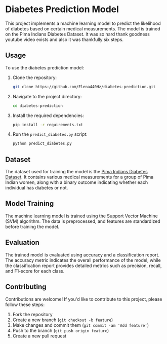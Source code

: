 # Diabetes Prediction Model

This project implements a machine learning model to predict the likelihood of diabetes based on certain medical measurements. The model is trained on the Pima Indians Diabetes Dataset.
It was so hard thank goodness youtube video exists and also it was thankfully six steps. 

## Usage

To use the diabetes prediction model:

1. Clone the repository:
   ```bash
   git clone https://github.com/Elena440Hz/diabetes-prediction.git
   ```
2. Navigate to the project directory:
   ```bash
   cd diabetes-prediction
   ```
3. Install the required dependencies:
   ```bash
   pip install -r requirements.txt
   ```
4. Run the `predict_diabetes.py` script:
   ```bash
   python predict_diabetes.py
   ```

## Dataset

The dataset used for training the model is the [Pima Indians Diabetes Dataset](https://archive.ics.uci.edu/ml/datasets/pima+indians+diabetes). It contains various medical measurements for a group of Pima Indian women, along with a binary outcome indicating whether each individual has diabetes or not.

## Model Training

The machine learning model is trained using the Support Vector Machine (SVM) algorithm. The data is preprocessed, and features are standardized before training the model.

## Evaluation

The trained model is evaluated using accuracy and a classification report. The accuracy metric indicates the overall performance of the model, while the classification report provides detailed metrics such as precision, recall, and F1-score for each class.

## Contributing

Contributions are welcome! If you'd like to contribute to this project, please follow these steps:

1. Fork the repository
2. Create a new branch (`git checkout -b feature`)
3. Make changes and commit them (`git commit -am 'Add feature'`)
4. Push to the branch (`git push origin feature`)
5. Create a new pull request
